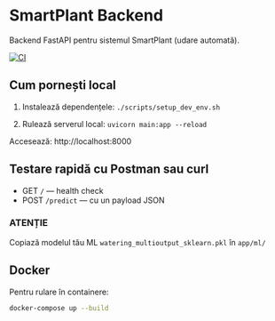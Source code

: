 # SmartPlant Backend

Backend FastAPI pentru sistemul SmartPlant (udare automată).

[![CI](https://github.com/yourusername/SmartIrigationSystem-backend/actions/workflows/ci.yml/badge.svg)](https://github.com/yourusername/SmartIrigationSystem-backend/actions/workflows/ci.yml)

## Cum pornești local

1. Instalează dependențele:
   `./scripts/setup_dev_env.sh`

2. Rulează serverul local:
   `uvicorn main:app --reload`

Accesează: http://localhost:8000

## Testare rapidă cu Postman sau curl
- GET `/` — health check
- POST `/predict` — cu un payload JSON

### ATENȚIE
Copiază modelul tău ML `watering_multioutput_sklearn.pkl` în `app/ml/`

## Docker

Pentru rulare în containere:

```bash
docker-compose up --build
```
